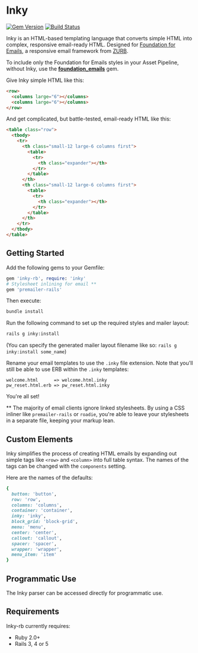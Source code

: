 # Inky

[![Gem Version](https://badge.fury.io/rb/inky-rb.svg)](https://badge.fury.io/rb/inky-rb) [![Build Status](https://travis-ci.org/zurb/inky-rb.svg?branch=master)](https://travis-ci.org/zurb/inky-rb)

Inky is an HTML-based templating language that converts simple HTML into complex, responsive email-ready HTML. Designed for [Foundation for Emails](http://foundation.zurb.com/emails), a responsive email framework from [ZURB](http://zurb.com).

To include only the Foundation for Emails styles in your Asset Pipeline, without Inky, use the [**foundation_emails**](https://github.com/zurb/foundation-emails/#using-the-ruby-gem) gem.

Give Inky simple HTML like this:

```html
<row>
  <columns large="6"></columns>
  <columns large="6"></columns>
</row>
```

And get complicated, but battle-tested, email-ready HTML like this:

```html
<table class="row">
  <tbody>
    <tr>
      <th class="small-12 large-6 columns first">
        <table>
          <tr>
            <th class="expander"></th>
          </tr>
        </table>
      </th>
      <th class="small-12 large-6 columns first">
        <table>
          <tr>
            <th class="expander"></th>
          </tr>
        </table>
      </th>
    </tr>
  </tbody>
</table>
```

## Getting Started

Add the following gems to your Gemfile:

```ruby
gem 'inky-rb', require: 'inky'
# Stylesheet inlining for email **
gem 'premailer-rails'
```

Then execute:

```bash
bundle install
```

Run the following command to set up the required styles and mailer layout:

```bash
rails g inky:install
```

(You can specify the generated mailer layout filename like so: `rails g inky:install some_name`)

Rename your email templates to use the `.inky` file extension. Note that you'll still be able to use ERB within the `.inky` templates:

```
welcome.html      => welcome.html.inky
pw_reset.html.erb => pw_reset.html.inky
```

You're all set!

** The majority of email clients ignore linked stylesheets. By using a CSS inliner like `premailer-rails` or `roadie`, you're able to leave your stylesheets in a separate file, keeping your markup lean.

## Custom Elements

Inky simplifies the process of creating HTML emails by expanding out simple tags like `<row>` and `<column>` into full table syntax. The names of the tags can be changed with the `components` setting.

Here are the names of the defaults:

```ruby
{
  button: 'button',
  row: 'row',
  columns: 'columns',
  container: 'container',
  inky: 'inky',
  block_grid: 'block-grid',
  menu: 'menu',
  center: 'center',
  callout: 'callout',
  spacer: 'spacer',
  wrapper: 'wrapper',
  menu_item: 'item'
}
```

## Programmatic Use

The Inky parser can be accessed directly for programmatic use.

## Requirements

Inky-rb currently requires:

* Ruby 2.0+
* Rails 3, 4 or 5
